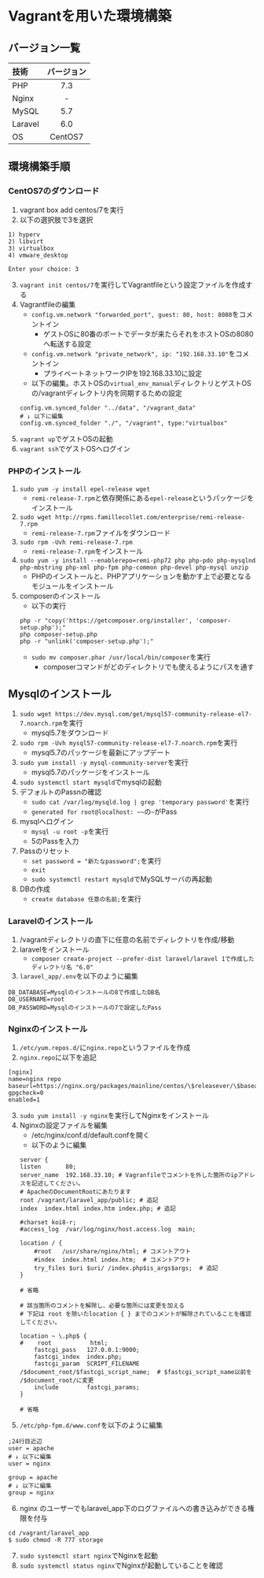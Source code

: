 # Vagrantを用いた環境構築

## バージョン一覧
| 技術 | バージョン |
| :--- | :---: |
| PHP | 7.3 |
| Nginx | - |
| MySQL | 5.7 |
| Laravel | 6.0 |
| OS | CentOS7 |

## 環境構築手順
### CentOS7のダウンロード
1. vagrant box add centos/7を実行
2. 以下の選択肢で3を選択
```
1) hyperv
2) libvirt
3) virtualbox
4) vmware_desktop

Enter your choice: 3
```
3. `vagrant init centos/7`を実行してVagrantfileという設定ファイルを作成する
4. Vagrantfileの編集
    - `config.vm.network "forwarded_port", guest: 80, host: 8080`をコメントイン
        - ゲストOSに80番のポートでデータが来たらそれをホストOSの8080へ転送する設定
    - `config.vm.network "private_network", ip: "192.168.33.10"`をコメントイン
        - プライベートネットワークIPを192.168.33.10に設定
    - 以下の編集。ホストOSの`virtual_env_manual`ディレクトリとゲストOSの/vagrantディレクトリ内を同期するための設定
    ```
    config.vm.synced_folder "../data", "/vagrant_data"
    # ↓ 以下に編集
    config.vm.synced_folder "./", "/vagrant", type:"virtualbox"
    ```
5. `vagrant up`でゲストOSの起動
6. `vagrant ssh`でゲストOSへログイン

### PHPのインストール
1. `sudo yum -y install epel-release wget`
    - `remi-release-7.rpm`と依存関係にある`epel-release`というパッケージをインストール
2. `sudo wget http://rpms.famillecollet.com/enterprise/remi-release-7.rpm`
    - `remi-release-7.rpm`ファイルをダウンロード
3. `sudo rpm -Uvh remi-release-7.rpm`
    - `remi-release-7.rpm`をインストール
4. `sudo yum -y install --enablerepo=remi-php72 php php-pdo php-mysqlnd php-mbstring php-xml php-fpm php-common php-devel php-mysql unzip`
    - PHPのインストールと、PHPアプリケーションを動かす上で必要となるモジュールをインストール
5. composerのインストール
    - 以下の実行
    ```
    php -r "copy('https://getcomposer.org/installer', 'composer-setup.php');"
    php composer-setup.php
    php -r "unlink('composer-setup.php');"
    ```
    - `sudo mv composer.phar /usr/local/bin/composer`を実行
        - composerコマンドがどのディレクトリでも使えるようにパスを通す

## Mysqlのインストール
1. `sudo wget https://dev.mysql.com/get/mysql57-community-release-el7-7.noarch.rpm`を実行
    - mysql5.7をダウンロード
2. `sudo rpm -Uvh mysql57-community-release-el7-7.noarch.rpm`を実行
    - mysql5.7のパッケージを最新にアップデート
3. `sudo yum install -y mysql-community-server`を実行
    - mysql5.7のパッケージをインストール
4. `sudo systemctl start mysqld`でmysqlの起動
5. デフォルトのPassnの確認
    - `sudo cat /var/log/mysqld.log | grep 'temporary password'`を実行
    - `generated for root@localhost: ~~`の`~`がPass
6. mysqlへログイン
    - `mysql -u root -p`を実行
    - 5のPassを入力
7. Passのリセット
    - `set password = "新たなpassword";`を実行
    - `exit`
    - `sudo systemctl restart mysqld`でMySQLサーバの再起動
8. DBの作成
    - `create database 任意の名前;`を実行

### Laravelのインストール
1. /vagrantディレクトリの直下に任意の名前でディレクトリを作成/移動
2. laravelをインストール
    - `composer create-project --prefer-dist laravel/laravel 1で作成したディレクトリ名 "6.0"`
3. `laravel_app/.env`を以下のように編集
```
DB_DATABASE=Mysqlのインストールの8で作成したDB名
DB_USERNAME=root
DB_PASSWORD=Mysqlのインストールの7で設定したPass
```

### Nginxのインストール
1. `/etc/yum.repos.d/`に`nginx.repo`というファイルを作成
2. `nginx.repo`に以下を追記
```
[nginx]
name=nginx repo
baseurl=https://nginx.org/packages/mainline/centos/\$releasever/\$basearch/
gpgcheck=0
enabled=1
```
3. `sudo yum install -y nginx`を実行してNginxをインストール
4. Nginxの設定ファイルを編集
    - /etc/nginx/conf.d/default.confを開く
    - 以下のように編集
    ```
    server {
    listen       80;
    server_name  192.168.33.10; # Vagranfileでコメントを外した箇所のipアドレスを記述してください。
    # ApacheのDocumentRootにあたります
    root /vagrant/laravel_app/public; # 追記
    index  index.html index.htm index.php; # 追記

    #charset koi8-r;
    #access_log  /var/log/nginx/host.access.log  main;

    location / {
        #root   /usr/share/nginx/html; # コメントアウト
        #index  index.html index.htm;  # コメントアウト
        try_files $uri $uri/ /index.php$is_args$args;  # 追記
    }

    # 省略

    # 該当箇所のコメントを解除し、必要な箇所には変更を加える
    # 下記は root を除いたlocation { } までのコメントが解除されていることを確認してください。

    location ~ \.php$ {
    #    root           html;
        fastcgi_pass   127.0.0.1:9000;
        fastcgi_index  index.php;
        fastcgi_param  SCRIPT_FILENAME  /$document_root/$fastcgi_script_name;  # $fastcgi_script_name以前を /$document_root/に変更
        include        fastcgi_params;
    }

    # 省略
    ```
5. `/etc/php-fpm.d/www.conf`を以下のように編集
```
;24行目近辺
user = apache
# ↓ 以下に編集
user = nginx

group = apache
# ↓ 以下に編集
group = nginx
```
6. nginx のユーザーでもlaravel_app下のログファイルへの書き込みができる権限を付与
```
cd /vagrant/laravel_app
$ sudo chmod -R 777 storage
```
7. `sudo systemctl start nginx`でNginxを起動
8. `sudo systemctl status nginx`でNginxが起動していることを確認


